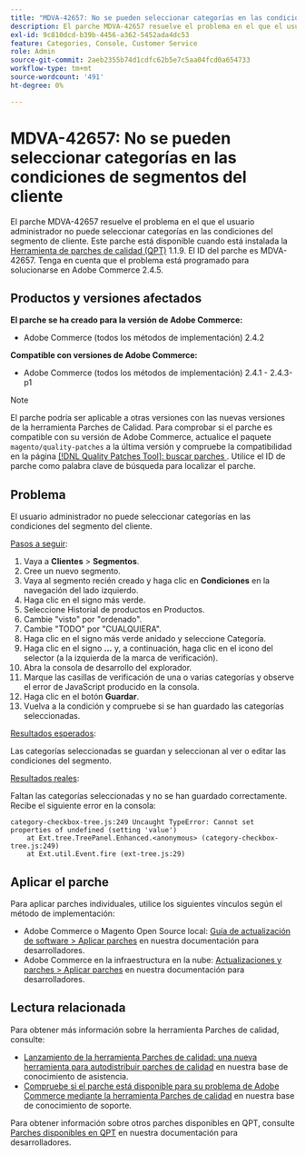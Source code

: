 ```yaml
---
title: "MDVA-42657: No se pueden seleccionar categorías en las condiciones de segmentos del cliente"
description: El parche MDVA-42657 resuelve el problema en el que el usuario administrador no puede seleccionar categorías en las condiciones del segmento de cliente. Este parche está disponible cuando está instalada la [Quality Patches Tool (QPT)](/help/announcements/adobe-commerce-announcements/magento-quality-patches-released-new-tool-to-self-serve-quality-patches.md) 1.1.9. El ID del parche es MDVA-42657. Tenga en cuenta que el problema está programado para solucionarse en Adobe Commerce 2.4.5.
exl-id: 9c810dcd-b39b-4456-a362-5452ada4dc53
feature: Categories, Console, Customer Service
role: Admin
source-git-commit: 2aeb2355b74d1cdfc62b5e7c5aa04fcd0a654733
workflow-type: tm+mt
source-wordcount: '491'
ht-degree: 0%

---
```


# MDVA-42657: No se pueden seleccionar categorías en las condiciones de segmentos del cliente

El parche MDVA-42657 resuelve el problema en el que el usuario administrador no puede seleccionar categorías en las condiciones del segmento de cliente. Este parche está disponible cuando está instalada la [Herramienta de parches de calidad (QPT)](/help/announcements/adobe-commerce-announcements/magento-quality-patches-released-new-tool-to-self-serve-quality-patches.md) 1.1.9. El ID del parche es MDVA-42657. Tenga en cuenta que el problema está programado para solucionarse en Adobe Commerce 2.4.5.

## Productos y versiones afectados

**El parche se ha creado para la versión de Adobe Commerce:**

* Adobe Commerce (todos los métodos de implementación) 2.4.2

**Compatible con versiones de Adobe Commerce:**

* Adobe Commerce (todos los métodos de implementación) 2.4.1 - 2.4.3-p1

>[!NOTE]
>
>El parche podría ser aplicable a otras versiones con las nuevas versiones de la herramienta Parches de Calidad. Para comprobar si el parche es compatible con su versión de Adobe Commerce, actualice el paquete `magento/quality-patches` a la última versión y compruebe la compatibilidad en la página [[!DNL Quality Patches Tool]: buscar parches ](https://experienceleague.adobe.com/tools/commerce-quality-patches/index.html?lang=es). Utilice el ID de parche como palabra clave de búsqueda para localizar el parche.

## Problema

El usuario administrador no puede seleccionar categorías en las condiciones del segmento del cliente.

<u>Pasos a seguir</u>:

1. Vaya a **Clientes** > **Segmentos**.
1. Cree un nuevo segmento.
1. Vaya al segmento recién creado y haga clic en **Condiciones** en la navegación del lado izquierdo.
1. Haga clic en el signo más verde.
1. Seleccione Historial de productos en Productos.
1. Cambie &quot;visto&quot; por &quot;ordenado&quot;.
1. Cambie &quot;TODO&quot; por &quot;CUALQUIERA&quot;.
1. Haga clic en el signo más verde anidado y seleccione Categoría.
1. Haga clic en el signo **...** y, a continuación, haga clic en el icono del selector (a la izquierda de la marca de verificación).
1. Abra la consola de desarrollo del explorador.
1. Marque las casillas de verificación de una o varias categorías y observe el error de JavaScript producido en la consola.
1. Haga clic en el botón **Guardar**.
1. Vuelva a la condición y compruebe si se han guardado las categorías seleccionadas.

<u>Resultados esperados</u>:

Las categorías seleccionadas se guardan y seleccionan al ver o editar las condiciones del segmento.

<u>Resultados reales</u>:

Faltan las categorías seleccionadas y no se han guardado correctamente. Recibe el siguiente error en la consola:

```
category-checkbox-tree.js:249 Uncaught TypeError: Cannot set properties of undefined (setting 'value')
    at Ext.tree.TreePanel.Enhanced.<anonymous> (category-checkbox-tree.js:249)
    at Ext.util.Event.fire (ext-tree.js:29)
```

## Aplicar el parche

Para aplicar parches individuales, utilice los siguientes vínculos según el método de implementación:

* Adobe Commerce o Magento Open Source local: [Guía de actualización de software > Aplicar parches](https://experienceleague.adobe.com/es/docs/commerce-operations/tools/quality-patches-tool/usage) en nuestra documentación para desarrolladores.
* Adobe Commerce en la infraestructura en la nube: [Actualizaciones y parches > Aplicar parches](https://experienceleague.adobe.com/es/docs/commerce-cloud-service/user-guide/develop/upgrade/apply-patches) en nuestra documentación para desarrolladores.

## Lectura relacionada

Para obtener más información sobre la herramienta Parches de calidad, consulte:

* [Lanzamiento de la herramienta Parches de calidad: una nueva herramienta para autodistribuir parches de calidad](/help/announcements/adobe-commerce-announcements/magento-quality-patches-released-new-tool-to-self-serve-quality-patches.md) en nuestra base de conocimiento de asistencia.
* [Compruebe si el parche está disponible para su problema de Adobe Commerce mediante la herramienta Parches de calidad](/help/support-tools/patches-available-in-qpt-tool/check-patch-for-magento-issue-with-magento-quality-patches.md) en nuestra base de conocimiento de soporte.

Para obtener información sobre otros parches disponibles en QPT, consulte [Parches disponibles en QPT](https://experienceleague.adobe.com/tools/commerce-quality-patches/index.html?lang=es) en nuestra documentación para desarrolladores.
